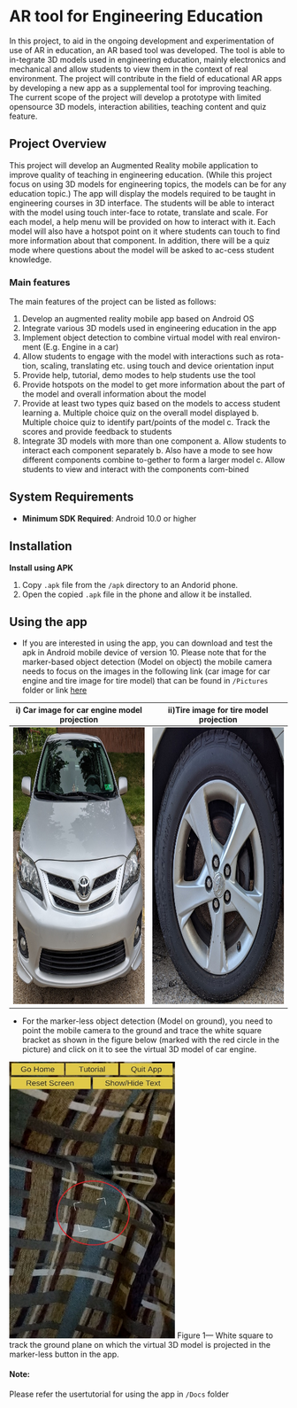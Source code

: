 # AR tool for Engineering Education
In this project, to aid in the ongoing development and experimentation of use of AR in education, an AR based tool was developed. The tool is able to in-tegrate 3D models used in engineering education, mainly electronics and mechanical and allow students to view them in the context of real environment. The project will contribute in the field of educational AR apps by developing a new app as a supplemental tool for improving teaching. The current scope of the project will develop a prototype with limited opensource 3D models, interaction abilities, teaching content and quiz feature. 

##	Project Overview
This project will develop an Augmented Reality mobile application to improve quality of teaching in engineering education. (While this project focus on using 3D models for engineering topics, the models can be for any education topic.) The app will display the models required to be taught in engineering courses in 3D interface. The students will be able to interact with the model using touch inter-face to rotate, translate and scale. For each model, a help menu will be provided on how to interact with it. Each model will also have a hotspot point on it where students can touch to find more information about that component. In addition, there will be a quiz mode where questions about the model will be asked to ac-cess student knowledge. 
###	Main features 
The main features of the project can be listed as follows:
1.	Develop an augmented reality mobile app based on Android OS
2.	Integrate various 3D models used in engineering education in the app
3.	Implement object detection to combine virtual model with real environ-ment (E.g. Engine in a car)
4.	Allow students to engage with the model with interactions such as rota-tion, scaling, translating etc. using touch and device orientation input
5.	Provide help, tutorial, demo modes to help students use the tool
6.	Provide hotspots on the model to get more information about the part of the model and overall information about the model
7.	Provide at least two types quiz based on the models to access student learning
	a.	Multiple choice quiz on the overall model displayed
	b.	Multiple choice quiz to identify part/points of the model
	c.	Track the scores and provide feedback to students
8.	Integrate 3D models with more than one component
	a.	Allow students to interact each component separately
	b.	Also have a mode to see how different components combine to-gether to form a larger model
	c.	Allow students to view and interact with the components com-bined

## System Requirements

- **Minimum SDK Required**: Android 10.0 or higher 

## Installation 

**Install using APK**

1. Copy `.apk` file from the `/apk` directory to an Andorid phone.
2. Open the copied `.apk` file in the phone and allow it be installed.
	
## Using the app

- If you are interested in using the app, you can download and test the apk in Android mobile device of version 10. Please note that for the marker-based object detection (Model on object) the mobile camera needs to focus on the images in the following link (car image for car engine and tire image for tire model) that can be found in ```/Pictures``` folder or link [here](https://gtvault-my.sharepoint.com/:f:/g/personal/mshrestha6_gatech_edu/EtDA-fmSCBdDiK6TRp_h55EB4LkIT1eseg2l_UE0Yhraag)

i) Car image for car engine model projection | ii)Tire image for tire model projection
---------------------------------------------|-----------------------------------------
<img src ="Pictures/car_image.jpg" width= "500" height = "500"> | <img src ="Pictures/tire_image.jpg" width= "500" height = "500">


- For the marker-less object detection (Model on ground), you need to point the mobile camera to the ground and trace the white square bracket as shown in the figure below (marked with the red circle in the picture) and click on it to see the virtual 3D model of car engine.
<img src ="Pictures/plane_finder1.jpg" width= "300" height = "500">
Figure 1— White square to track the ground plane on which the virtual 3D model is projected in the marker-less button in the app.

#### Note:
Please refer the usertutorial for using the app in ```/Docs``` folder
